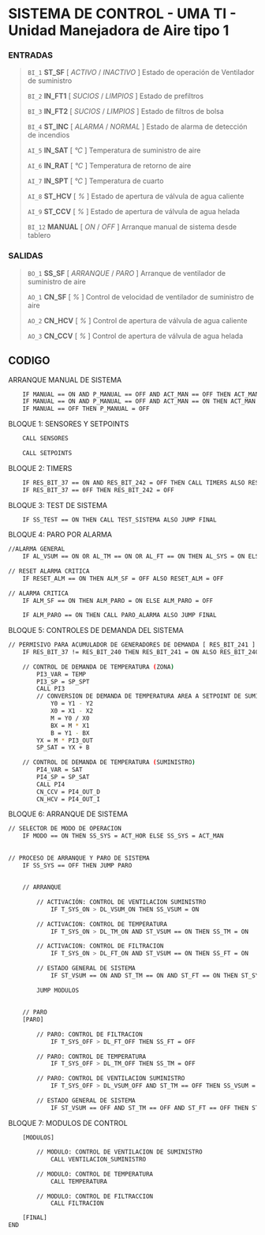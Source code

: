# SISTEMA DE CONTROL - UMA TI - Unidad Manejadora de Aire tipo 1

### ENTRADAS

> `BI_1`    **ST_SF** 	    [ *ACTIVO* / *INACTIVO* ]	Estado de operación de Ventilador de suministro
>
> `BI_2`	**IN_FT1**      [ *SUCIOS* / *LIMPIOS* ]	Estado de prefiltros
>
> `BI_3`	**IN_FT2** 	    [ *SUCIOS* / *LIMPIOS* ]	Estado de filtros de bolsa
>
> `BI_4`	**ST_INC**      [ *ALARMA* / *NORMAL* ]		Estado de alarma de detección de incendios
>
> `AI_5`  	**IN_SAT**      [ *°C* ]				    Temperatura de suministro de aire
>
> `AI_6`  	**IN_RAT**	    [ *°C* ]				    Temperatura de retorno de aire
>
> `AI_7` 	**IN_SPT** 	    [ *°C* ]				    Temperatura de cuarto
>
> `AI_8` 	**ST_HCV**      [ *%* ]					    Estado de apertura de válvula de agua caliente
>
> `AI_9` 	**ST_CCV** 	    [ *%* ]					    Estado de apertura de válvula de agua helada
>
> `BI_12`	**MANUAL**	    [ *ON* / *OFF* ]			    Arranque manual de sistema desde tablero

### SALIDAS

> `BO_1`	**SS_SF**  	    [ *ARRANQUE* / *PARO* ]		Arranque de ventilador de suministro de aire
>
> `AO_1`  	**CN_SF**	    [ *%* ]					    Control de velocidad de ventilador de suministro de aire
>
> `AO_2`  	**CN_HCV**      [ *%* ]					    Control de apertura de válvula de agua caliente
>
> `AO_3`  	**CN_CCV**  	[ *%* ]					        Control de apertura de válvula de agua helada

## CODIGO

ARRANQUE MANUAL DE SISTEMA
	
```bash
	IF MANUAL == ON AND P_MANUAL == OFF AND ACT_MAN == OFF THEN ACT_MAN = ON ALSO P_MANUAL = ON
	IF MANUAL == ON AND P_MANUAL == OFF AND ACT_MAN == ON THEN ACT_MAN = OFF ALSO P_MANUAL = ON
	IF MANUAL == OFF THEN P_MANUAL = OFF
```

BLOQUE 1: SENSORES Y SETPOINTS 

```bash
	CALL SENSORES
		
	CALL SETPOINTS
```
		
BLOQUE 2: TIMERS 
```bash
	IF RES_BIT_37 == ON AND RES_BIT_242 = OFF THEN CALL TIMERS ALSO RES_BIT_242 = ON
	IF RES_BIT_37 == 0FF THEN RES_BIT_242 = OFF
```

BLOQUE 3: TEST DE SISTEMA

```bash
	IF SS_TEST == ON THEN CALL TEST_SISTEMA ALSO JUMP FINAL 
```
		
BLOQUE 4: PARO POR ALARMA

```bash
//ALARMA GENERAL
	IF AL_VSUM == ON OR AL_TM == ON OR AL_FT == ON THEN AL_SYS = ON ELSE AL_SYS = OFF	
	
// RESET ALARMA CRITICA
	IF RESET_ALM == ON THEN ALM_SF = OFF ALSO RESET_ALM = OFF
		
// ALARMA CRITICA
	IF ALM_SF == ON THEN ALM_PARO = ON ELSE ALM_PARO = OFF
		
	IF ALM_PARO == ON THEN CALL PARO_ALARMA ALSO JUMP FINAL
```
					
BLOQUE 5: CONTROLES DE DEMANDA DEL SISTEMA

```bash
// PERMISIVO PARA ACUMULADOR DE GENERADORES DE DEMANDA [ RES_BIT_241 ]
	IF RES_BIT_37 != RES_BIT_240 THEN RES_BIT_241 = ON ALSO RES_BIT_240 = RES_BIT_37 ELSE RES_BIT_241 = OFF
	
	// CONTROL DE DEMANDA DE TEMPERATURA (ZONA)
		PI3_VAR = TEMP
		PI3_SP = SP_SPT
		CALL PI3
		// CONVERSION DE DEMANDA DE TEMPERATURA AREA A SETPOINT DE SUMINISTRO DE AIRE
			Y0 = Y1 - Y2
			X0 = X1 - X2
			M = Y0 / X0
			BX = M * X1
			B = Y1 - BX
		YX = M * PI3_OUT
		SP_SAT = YX + B
		
	// CONTROL DE DEMANDA DE TEMPERATURA (SUMINISTRO)
		PI4_VAR = SAT
		PI4_SP = SP_SAT
		CALL PI4
		CN_CCV = PI4_OUT_D
		CN_HCV = PI4_OUT_I
```
			
BLOQUE 6: ARRANQUE DE SISTEMA
	
```bash
// SELECTOR DE MODO DE OPERACION
	IF MODO == ON THEN SS_SYS = ACT_HOR ELSE SS_SYS = ACT_MAN
			
	
// PROCESO DE ARRANQUE Y PARO DE SISTEMA
	IF SS_SYS == OFF THEN JUMP PARO 
			
		
	// ARRANQUE
		
		// ACTIVACIÓN: CONTROL DE VENTILACION SUMINISTRO
			IF T_SYS_ON > DL_VSUM_ON THEN SS_VSUM = ON
			
		// ACTIVACION: CONTROL DE TEMPERATURA 
			IF T_SYS_ON > DL_TM_ON AND ST_VSUM == ON THEN SS_TM = ON 
					
		// ACTIVACION: CONTROL DE FILTRACION 
			IF T_SYS_ON > DL_FT_ON AND ST_VSUM == ON THEN SS_FT = ON
					
		// ESTADO GENERAL DE SISTEMA
			IF ST_VSUM == ON AND ST_TM == ON AND ST_FT == ON THEN ST_SYS = ON ELSE ST_SYS = OFF
			
		JUMP MODULOS
				
		
	// PARO
	[PARO]
		
		// PARO: CONTROL DE FILTRACION 
			IF T_SYS_OFF > DL_FT_OFF THEN SS_FT = OFF
			
		// PARO: CONTROL DE TEMPERATURA 
			IF T_SYS_OFF > DL_TM_OFF THEN SS_TM = OFF 
					
		// PARO: CONTROL DE VENTILACION SUMINISTRO
			IF T_SYS_OFF > DL_VSUM_OFF AND ST_TM == OFF THEN SS_VSUM = OFF
					
		// ESTADO GENERAL DE SISTEMA
			IF ST_VSUM == OFF AND ST_TM == OFF AND ST_FT == OFF THEN ST_SYS = OFF ELSE ST_SYS = ON
```
					
BLOQUE 7: MODULOS DE CONTROL

```bash
	[MODULOS]
		
		// MODULO: CONTROL DE VENTILACION DE SUMINISTRO 
			CALL VENTILACION_SUMINISTRO 
		
		// MODULO: CONTROL DE TEMPERATURA 
			CALL TEMPERATURA 
		
		// MODULO: CONTROL DE FILTRACCION
			CALL FILTRACION 

	[FINAL]
END
```